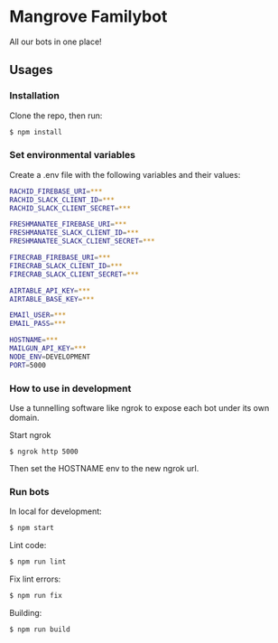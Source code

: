 # Mangrove Familybot

All our bots in one place!

## Usages

### Installation

Clone the repo, then run:
```bash
$ npm install
```

### Set environmental variables

Create a .env file with the following variables and their values:
```bash
RACHID_FIREBASE_URI=***
RACHID_SLACK_CLIENT_ID=***
RACHID_SLACK_CLIENT_SECRET=***

FRESHMANATEE_FIREBASE_URI=***
FRESHMANATEE_SLACK_CLIENT_ID=***
FRESHMANATEE_SLACK_CLIENT_SECRET=***

FIRECRAB_FIREBASE_URI=***
FIRECRAB_SLACK_CLIENT_ID=***
FIRECRAB_SLACK_CLIENT_SECRET=***

AIRTABLE_API_KEY=***
AIRTABLE_BASE_KEY=***

EMAIl_USER=***
EMAIL_PASS=***

HOSTNAME=***
MAILGUN_API_KEY=***
NODE_ENV=DEVELOPMENT
PORT=5000
```

### How to use in development

Use a tunnelling software like ngrok to expose each bot under its own domain.

Start ngrok
```
$ ngrok http 5000
```

Then set the HOSTNAME env to the new ngrok url.

### Run bots

In local for development:
```bash
$ npm start
```

Lint code:
```bash
$ npm run lint
```

Fix lint errors:
```bash
$ npm run fix
```

Building:
```bash
$ npm run build
```
